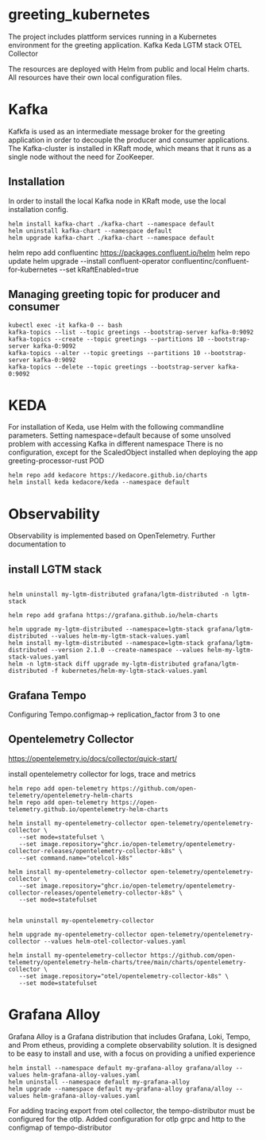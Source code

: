 # greeting_kubernetes
The project includes plattform services running in a Kubernetes environment for the greeting application.
Kafka
Keda
LGTM stack
OTEL Collector 


The resources are deployed with Helm from public and local Helm charts. 
All resources have their own local configuration files. 


# Kafka
Kafkfa is used as an intermediate message broker for the greeting application in order to decouple the producer and consumer applications.
The Kafka-cluster is installed in KRaft mode, which means that it runs as a single node without the need for ZooKeeper.

## Installation
In order to install the local Kafka node in KRaft mode, use the local installation config.


``` 
helm install kafka-chart ./kafka-chart --namespace default
helm uninstall kafka-chart --namespace default
helm upgrade kafka-chart ./kafka-chart --namespace default
```

helm repo add confluentinc https://packages.confluent.io/helm
helm repo update
helm upgrade --install confluent-operator confluentinc/confluent-for-kubernetes --set kRaftEnabled=true

## Managing greeting topic for producer and consumer
```
kubectl exec -it kafka-0 -- bash
kafka-topics --list --topic greetings --bootstrap-server kafka-0:9092
kafka-topics --create --topic greetings --partitions 10 --bootstrap-server kafka-0:9092
kafka-topics --alter --topic greetings --partitions 10 --bootstrap-server kafka-0:9092
kafka-topics --delete --topic greetings --bootstrap-server kafka-0:9092
```

# KEDA
For installation of Keda, use Helm with the following commandline parameters.
Setting namespace=default because of some unsolved problem with accessing Kafka in different namespace
There is no configuration, except for the ScaledObject installed when deploying the app greeting-processor-rust POD
```
helm repo add kedacore https://kedacore.github.io/charts
helm install keda kedacore/keda --namespace default
```
# Observability
Observability is implemented based on OpenTelemetry.
Further documentation to
## install LGTM stack

```

helm uninstall my-lgtm-distributed grafana/lgtm-distributed -n lgtm-stack

helm repo add grafana https://grafana.github.io/helm-charts

helm upgrade my-lgtm-distributed --namespace=lgtm-stack grafana/lgtm-distributed --values helm-my-lgtm-stack-values.yaml
helm install my-lgtm-distributed --namespace=lgtm-stack grafana/lgtm-distributed --version 2.1.0 --create-namespace --values helm-my-lgtm-stack-values.yaml
helm -n lgtm-stack diff upgrade my-lgtm-distributed grafana/lgtm-distributed -f kubernetes/helm-my-lgtm-stack-values.yaml

```

## Grafana Tempo
Configuring Tempo.configmap-> replication_factor from 3 to one

## Opentelemetry Collector
https://opentelemetry.io/docs/collector/quick-start/

install opentelemetry collector for logs, trace and metrics
```
helm repo add open-telemetry https://github.com/open-telemetry/opentelemetry-helm-charts
helm repo add open-telemetry https://open-telemetry.github.io/opentelemetry-helm-charts

helm install my-opentelemetry-collector open-telemetry/opentelemetry-collector \
   --set mode=statefulset \
   --set image.repository="ghcr.io/open-telemetry/opentelemetry-collector-releases/opentelemetry-collector-k8s" \ 
   --set command.name="otelcol-k8s"

helm install my-opentelemetry-collector open-telemetry/opentelemetry-collector \
   --set image.repository="ghcr.io/open-telemetry/opentelemetry-collector-releases/opentelemetry-collector-k8s" \
   --set mode=statefulset


helm uninstall my-opentelemetry-collector

helm upgrade my-opentelemetry-collector open-telemetry/opentelemetry-collector --values helm-otel-collector-values.yaml 

helm install my-opentelemetry-collector https://github.com/open-telemetry/opentelemetry-helm-charts/tree/main/charts/opentelemetry-collector \
   --set image.repository="otel/opentelemetry-collector-k8s" \
   --set mode=statefulset
```
# Grafana Alloy
Grafana Alloy is a Grafana distribution that includes Grafana, Loki, Tempo, and Prom
etheus, providing a complete observability solution.
It is designed to be easy to install and use, with a focus on providing a unified experience

```
helm install --namespace default my-grafana-alloy grafana/alloy --values helm-grafana-alloy-values.yaml
helm uninstall --namespace default my-grafana-alloy
helm upgrade --namespace default my-grafana-alloy grafana/alloy --values helm-grafana-alloy-values.yaml
```


For adding tracing export from otel collector, the tempo-distributor must be configured for the otlp.
Added configuration for otlp grpc and http to the configmap of tempo-distributor
